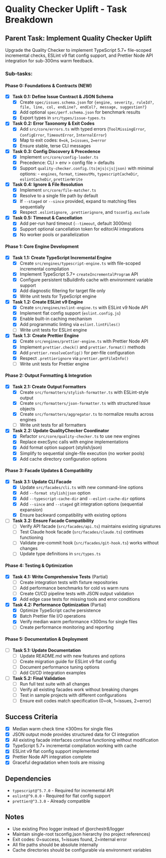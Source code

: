 # Quality Checker Uplift - Task Breakdown

## Parent Task: Implement Quality Checker Uplift
Upgrade the Quality Checker to implement TypeScript 5.7+ file-scoped incremental checks, ESLint v9 flat config support, and Prettier Node API integration for sub-300ms warm feedback.

### Sub-tasks:

#### Phase 0: Foundations & Contracts (NEW)

- [x] **Task 0.1: Define Issue Contract & JSON Schema**
  - [x] Create `spec/issues.schema.json` for `{engine, severity, ruleId?, file, line, col, endLine?, endCol?, message, suggestion?}`
  - [x] Add optional `spec/perf.schema.json` for benchmark results
  - [x] Export types in `src/types/issue-types.ts`

- [x] **Task 0.2: Error Taxonomy & Exit Codes**
  - [x] Add `src/core/errors.ts` with typed errors (`ToolMissingError`, `ConfigError`, `TimeoutError`, `InternalError`)
  - [x] Map to exit codes: `0=ok`, `1=issues`, `2=error`
  - [x] Ensure stable, terse CLI messages

- [x] **Task 0.3: Config Discovery & Precedence**
  - [x] Implement `src/core/config-loader.ts`
  - [x] Precedence: CLI > env > config file > defaults
  - [x] Support `quality-checker.config.(ts|mjs|cjs|json)` with minimal options:
        - `engines`, `format`, `timeoutMs`, `typescriptCacheDir`, `eslintCacheDir`, `prettierWrite`

- [x] **Task 0.4: Ignore & File Resolution**
  - [x] Implement `src/core/file-matcher.ts`
  - [x] Resolve to a single file path by default
  - [x] If `--staged` or `--since` provided, expand to matching files sequentially
  - [x] Respect `.eslintignore`, `.prettierignore`, and `tsconfig.exclude`

- [x] **Task 0.5: Timeout & Cancellation**
  - [x] Add per-run hard timeout (`--timeout`, default 3000ms)
  - [x] Support optional cancellation token for editor/AI integrations
  - [x] No worker pools or parallelization

#### Phase 1: Core Engine Development

- [x] **Task 1.1: Create TypeScript Incremental Engine**
  - [x] Create `src/engines/typescript-engine.ts` with file-scoped incremental compilation
  - [x] Implement TypeScript 5.7+ `createIncrementalProgram` API
  - [x] Configure persistent tsBuildInfo cache with environment variable support
  - [x] Add diagnostic filtering for target file only
  - [x] Write unit tests for TypeScript engine

- [x] **Task 1.2: Create ESLint v9 Engine**
  - [x] Create `src/engines/eslint-engine.ts` with ESLint v9 Node API
  - [x] Implement flat config support (`eslint.config.js`)
  - [x] Enable built-in caching mechanism
  - [x] Add programmatic linting via `eslint.lintFiles()`
  - [ ] Write unit tests for ESLint engine

- [x] **Task 1.3: Create Prettier Engine**
  - [x] Create `src/engines/prettier-engine.ts` with Prettier Node API
  - [x] Implement `prettier.check()` and `prettier.format()` methods
  - [x] Add `prettier.resolveConfig()` for per-file configuration
  - [x] Respect `.prettierignore` via `prettier.getFileInfo()`
  - [ ] Write unit tests for Prettier engine

#### Phase 2: Output Formatting & Integration

- [x] **Task 2.1: Create Output Formatters**
  - [x] Create `src/formatters/stylish-formatter.ts` with ESLint-style output
  - [x] Create `src/formatters/json-formatter.ts` with structured Issue objects
  - [x] Create `src/formatters/aggregator.ts` to normalize results across engines
  - [ ] Write unit tests for all formatters

- [x] **Task 2.2: Update QualityChecker Coordinator**
  - [x] Refactor `src/core/quality-checker.ts` to use new engines
  - [x] Replace execSync calls with engine implementations
  - [x] Add format option support (stylish/json)
  - [x] Simplify to sequential single-file execution (no worker pools)
  - [x] Add cache directory configuration options

#### Phase 3: Facade Updates & Compatibility

- [x] **Task 3.1: Update CLI Facade**
  - [x] Update `src/facades/cli.ts` with new command-line options
  - [x] Add `--format stylish|json` option
  - [x] Add `--typescript-cache-dir` and `--eslint-cache-dir` options
  - [x] Add `--since` and `--staged` git integration options (sequential expansion)
  - [x] Ensure backward compatibility with existing options

- [ ] **Task 3.2: Ensure Facade Compatibility**
  - [ ] Verify API facade (`src/facades/api.ts`) maintains existing signatures
  - [ ] Test Claude hook facade (`src/facades/claude.ts`) continues functioning
  - [ ] Validate pre-commit hook (`src/facades/git-hook.ts`) works without changes
  - [ ] Update type definitions in `src/types.ts`

#### Phase 4: Testing & Optimization

- [x] **Task 4.1: Write Comprehensive Tests** (Partial)
  - [ ] Create integration tests with fixture repositories
  - [ ] Add performance benchmarks for cold vs warm runs
  - [ ] Create CI/CD pipeline tests with JSON output validation
  - [x] Add edge case tests for missing tools and error conditions

- [x] **Task 4.2: Performance Optimization** (Partial)
  - [x] Optimize TypeScript cache persistence
  - [x] Batch Prettier file I/O operations
  - [x] Verify median warm performance ≤300ms for single files
  - [ ] Create performance monitoring and reporting

#### Phase 5: Documentation & Deployment

- [ ] **Task 5.1: Update Documentation**
  - [ ] Update README.md with new features and options
  - [ ] Create migration guide for ESLint v9 flat config
  - [ ] Document performance tuning options
  - [ ] Add CI/CD integration examples

- [ ] **Task 5.2: Final Validation**
  - [ ] Run full test suite with all changes
  - [ ] Verify all existing facades work without breaking changes
  - [ ] Test in sample projects with different configurations
  - [ ] Ensure exit codes match specification (0=ok, 1=issues, 2=error)

## Success Criteria

- [x] Median warm check time ≤300ms for single files
- [x] JSON output mode provides structured data for CI integration
- [x] All existing facade interfaces continue functioning without modification
- [x] TypeScript 5.7+ incremental compilation working with cache
- [x] ESLint v9 flat config support implemented
- [x] Prettier Node API integration complete
- [x] Graceful degradation when tools are missing

## Dependencies

- `typescript@^5.7.0` - Required for incremental API
- `eslint@^9.0.0` - Required for flat config support
- `prettier@^3.3.0` - Already compatible

## Notes

- Use existing Pino logger instead of @orchestr8/logger
- Maintain single-root tsconfig.json hierarchy (no project references)
- Exit codes: 0=success, 1=issues found, 2=internal error
- All file paths should be absolute internally
- Cache directories should be configurable via environment variables